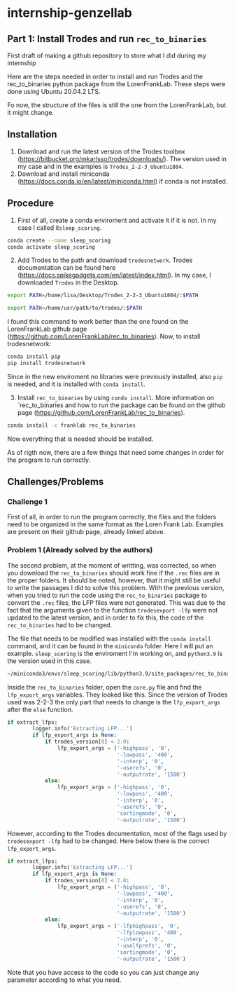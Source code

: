 # internship-genzellab

## Part 1: Install Trodes and run `rec_to_binaries`

First draft of making a github repository to store what I did during my internship

Here are the steps needed in order to install and run Trodes and the rec_to_binaries python package from the LorenFrankLab. These steps were done using Ubuntu 20.04.2 LTS.  

Fo now, the structure of the files is still the one from the LorenFrankLab, but it might change.

## Installation

1. Download and run the latest version of the Trodes toolbox (https://bitbucket.org/mkarlsso/trodes/downloads/). The version used in my case and in the examples is `Trodes_2-2-3_Ubuntu1804`. 
2. Download and install miniconda (https://docs.conda.io/en/latest/miniconda.html) if conda is not installed.

## Procedure

1. First of all, create a conda enviroment and activate it if it is not. In my case I called it`sleep_scoring`.
```bash
conda create --name sleep_scoring
conda activate sleep_scoring
```
2. Add Trodes to the path and download `trodesnetwork`. Trodes documentation can be found here (https://docs.spikegadgets.com/en/latest/index.html). In my case, I downloaded `Trodes` in the Desktop.
```bash
export PATH=/home/lisa/Desktop/Trodes_2-2-3_Ubuntu1804/:$PATH

export PATH=/home/usr/path/to/trodes/:$PATH
```
I found this command to work better than the one found on the LorenFrankLab github page (https://github.com/LorenFrankLab/rec_to_binaries).
Now, to install trodesnetwork:
```bash
conda install pip
pip install trodesnetwork
```
Since in the new enviroment no libraries were previously installed, also `pip` is needed, and it is installed with `conda install`.

3. Install `rec_to_binaries` by using `conda install`. More information on `rec_to_binaries and how to run the package can be found on the github page (https://github.com/LorenFrankLab/rec_to_binaries).
```bash
conda install -c franklab rec_to_binaries
```
Now everything that is needed should be installed.

As of rigth now, there are a few things that need some changes in order for the program to run correctly.

## Challenges/Problems

### Challenge 1

First of all, in order to run the program correctly, the files and the folders need to be organized in the same format as the Loren Frank Lab. Examples are present on their github page, already linked above. 

### Problem 1 (Already solved by the authors)

The second problem, at the moment of writting, was corrected, so when you download the `rec_to_binaries` should work fine if the `.rec` files are in the proper folders. It should be noted, however, that it might still be useful to write the passages I did to solve this problem. 
With the previous version, when you tried to run the code using the `rec_to_binaries` package to convert the `.rec` files, the LFP files were not generated. This was due to the fact that the arguments given to the function `trodesexport -lfp` were not updated to the latest version, and in order to fix this, the code of the `rec_to_binaries` had to be changed. 

The file that needs to be modified was installed with the `conda install` command, and it can be found in the `miniconda` folder. Here I will put an example. `sleep_scoring` is the enviroment I'm working on, and `python3.9` is the version used in this case.
```bash
~/miniconda3/envs/sleep_scoring/lib/python3.9/site_packages/rec_to_binaries
```

Inside the `rec_to_binaries` folder, open the `core.py` file and find the `lfp_export_args` variables. They looked like this. Since the version of Trodes used was 2-2-3 the only part that needs to change is the `lfp_export_args` after the `else` function.

```python
if extract_lfps:
        logger.info('Extracting LFP...')
        if lfp_export_args is None:
            if trodes_version[0] < 2.0:
                lfp_export_args = ('-highpass', '0',
                                   '-lowpass', '400',
                                   '-interp', '0',
                                   '-userefs', '0',
                                   '-outputrate', '1500')
            else:
                lfp_export_args = ('-highpass', '0',
                                   '-lowpass', '400',
                                   '-interp', '0',
                                   '-userefs', '0',
                                   'sortingmode', '0',
                                   '-outputrate', '1500')
```

However, according to the Trodes documentation, most of the flags used by `trodesexport -lfp` had to be changed. Here below there is the correct `lfp_export_args`.

```python
if extract_lfps:
        logger.info('Extracting LFP...')
        if lfp_export_args is None:
            if trodes_version[0] < 2.0:
                lfp_export_args = ('-highpass', '0',
                                   '-lowpass', '400',
                                   '-interp', '0',
                                   '-userefs', '0',
                                   '-outputrate', '1500')
            else:
                lfp_export_args = ('-lfphighpass', '0',
                                   '-lfplowpass', '400',
                                   '-interp', '0',
                                   '-uselfprefs', '0',
                                   'sortingmode', '0',
                                   '-outputrate', '1500')
```

Note that you have access to the code so you can just change any parameter according to what you need.
